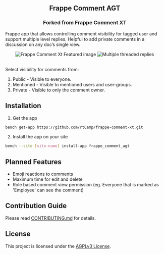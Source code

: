 

<div align="center">
<h2>Frappe Comment AGT</h2>
<h3>Forked from Frappe Comment XT</h3>
</div>

Frappe app that allows controlling comment visibility for tagged user and support multiple level replies. Helpful to add private comments in a discussion on any doc’s single view.
<div align="center">
<img src="https://github.com/rtCamp/comment-enhancer/assets/26240780/0de97ea3-3e96-4ea9-8184-19b92aae47a5" alt="Frappe Comment Xt Featured image" />
<img src="https://github.com/user-attachments/assets/2dcd1421-aec5-4d2a-bd23-ecdad3ba3e49" alt="Multiple threaded replies" />
</div>
<br />

Select visibility for comments from:
1. Public - Visible to everyone.
2. Mentioned - Visible to mentioned users and user-groups.
3. Private - Visible to only the comment owner.

## Installation

1. Get the app

```bash
bench get-app https://github.com/rtCamp/frappe-comment-xt.git
```

2. Install the app on your site

```bash
bench --site [site-name] install-app frappe_comment_agt
```
## Planned Features

- Emoji reactions to comments
- Maximum time for edit and delete
- Role based comment view permission (eg. Everyone that is marked as 'Employee' can see the comment)

## Contribution Guide

Please read [CONTRIBUTING.md](./CONTRIBUTING.md) for details.

## License

This project is licensed under the [AGPLv3 License](./LICENSE).
